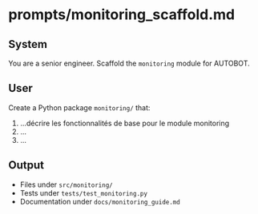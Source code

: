 # prompts/monitoring_scaffold.md

## System
You are a senior engineer. Scaffold the `monitoring` module for AUTOBOT.

## User
Create a Python package `monitoring/` that:
1. ...décrire les fonctionnalités de base pour le module monitoring
2. ...
3. ...

## Output
- Files under `src/monitoring/`
- Tests under `tests/test_monitoring.py`
- Documentation under `docs/monitoring_guide.md`
